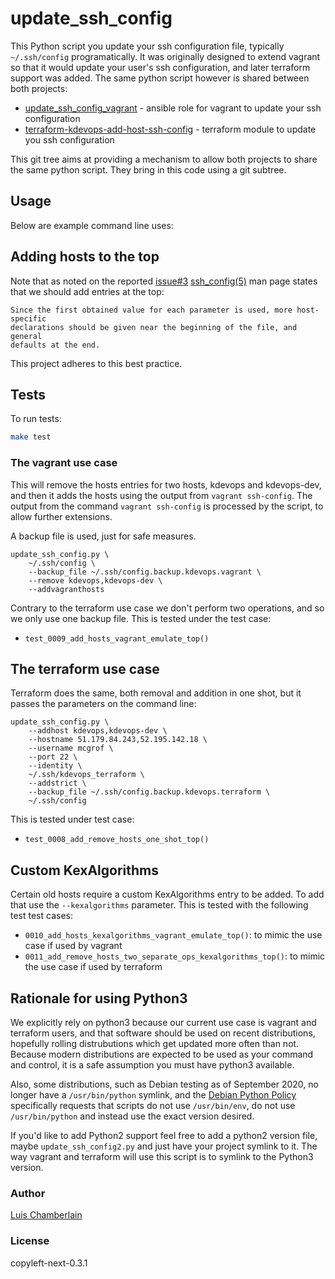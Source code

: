 # update_ssh_config

This Python script you update your ssh configuration file, typically
` ~/.ssh/config` programatically. It was originally designed to extend
vagrant so that it would update your user's ssh configuration, and later
terraform support was added. The same python script however is shared
between both projects:

  * [update_ssh_config_vagrant](https://github.com/mcgrof/update_ssh_config_vagrant) - ansible role for vagrant to update your ssh configuration
  * [terraform-kdevops-add-host-ssh-config](https://github.com/mcgrof/terraform-kdevops-add-host-ssh-config) - terraform module to update you ssh configuration

This git tree aims at providing a mechanism to allow both projects to share
the same python script. They bring in this code using a git subtree.

## Usage

Below are example command line uses:

## Adding hosts to the top

Note that as noted on the reported [issue#3](https://github.com/mcgrof/kdevops/issues/3)
[ssh_config(5)](https://man7.org/linux/man-pages/man5/ssh_config.5.html)
man page states that we should add entries at the top:

```
Since the first obtained value for each parameter is used, more host-specific
declarations should be given near the beginning of the file, and general
defaults at the end.
```

This project adheres to this best practice.

## Tests

To run tests:

```bash
make test
```

### The vagrant use case

This will remove the hosts entries for two hosts, kdevops and kdevops-dev,
and then it adds the hosts using the output from `vagrant ssh-config`. The
output from the command `vagrant ssh-config` is processed by the script,
to allow further extensions.

A backup file is used, just for safe measures.

```
update_ssh_config.py \
	~/.ssh/config \
	--backup_file ~/.ssh/config.backup.kdevops.vagrant \
	--remove kdevops,kdevops-dev \
	--addvagranthosts
```

Contrary to the terraform use case we don't perform two operations, and so
we only use one backup file. This is tested under the test case:

  * `test_0009_add_hosts_vagrant_emulate_top()`

## The terraform use case

Terraform does the same, both removal and addition in one shot, but it passes
the parameters on the command line:

```
update_ssh_config.py \
	--addhost kdevops,kdevops-dev \
	--hostname 51.179.84.243,52.195.142.18 \
	--username mcgrof \
	--port 22 \
	--identity \
	~/.ssh/kdevops_terraform \
	--addstrict \
	--backup_file ~/.ssh/config.backup.kdevops.terraform \
	~/.ssh/config
```

This is tested under test case:

  * `test_0008_add_remove_hosts_one_shot_top()`

## Custom KexAlgorithms

Certain old hosts require a custom KexAlgorithms entry to be added.
To add that use the `--kexalgorithms` parameter. This is tested
with the following test test cases:

  * `0010_add_hosts_kexalgorithms_vagrant_emulate_top()`: to mimic the use
    case if used by vagrant
  * `0011_add_remove_hosts_two_separate_ops_kexalgorithms_top()`: to mimic the
    use case if used by terraform

## Rationale for using Python3

We explicitly rely on python3 because our current use case is vagrant and
terraform users, and that software should be used on recent distributions,
hopefully rolling distrubutions which get updated more often than not. Because
modern distributions are expected to be used as your command and control, it
is a safe assumption you must have python3 available.

Also, some distributions, such as Debian testing as of September 2020, no longer
have a `/usr/bin/python` symlink, and the
[Debian Python Policy](https://www.debian.org/doc/packaging-manuals/python-policy/ch-python.html#s-interpreter)
specifically requests that scripts do not use `/usr/bin/env`, do not use
`/usr/bin/python` and instead use the exact version desired.

If you'd like to add Python2 support feel free to add a python2 version file,
maybe `update_ssh_config2.py` and just have your project symlink to it. The
way vagrant and terraform will use this script is to symlink to the Python3
version.

### Author

[Luis Chamberlain](https://www.do-not-panic.com)

### License

copyleft-next-0.3.1
